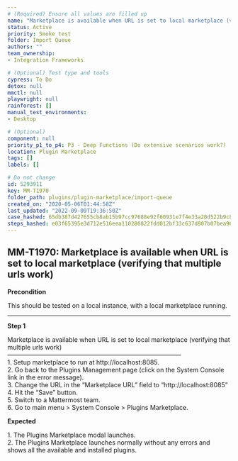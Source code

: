 ```yaml
---
# (Required) Ensure all values are filled up
name: "Marketplace is available when URL is set to local marketplace (verifying that multiple urls work)"
status: Active
priority: Smoke test
folder: Import Queue
authors: ""
team_ownership: 
- Integration Frameworks

# (Optional) Test type and tools
cypress: To Do
detox: null
mmctl: null
playwright: null
rainforest: []
manual_test_environments: 
- Desktop

# (Optional)
component: null
priority_p1_to_p4: P3 - Deep Functions (Do extensive scenarios work?)
location: Plugin Marketplace
tags: []
labels: []

# Do not change
id: 5293911
key: MM-T1970
folder_path: plugins/plugin-marketplace/import-queue
created_on: "2020-05-06T01:44:58Z"
last_updated: "2022-09-09T19:36:50Z"
case_hashed: 65db387d427655cb8ab15b97cc97688e92f60931e7f4e33a20d522b9c84e5839a1e1e8631fc5cb0d6fb959623b1daf01
steps_hashed: e03f65395e3d712e516eea110280822fdd012bf33c637d807b07bea96b006a2fa343f6e556ad7c31552424c78770af73
---
```


## MM-T1970: Marketplace is available when URL is set to local marketplace (verifying that multiple urls work)

**Precondition**

This should be tested on a local instance, with a local marketplace running.

---

**Step 1**

Marketplace is available when URL is set to local marketplace (verifying that multiple urls work)\
————————————————————————————\
1\. Setup marketplace to run at http\://localhost:8085.\
2\. Go back to the Plugins Management page (click on the System Console link in the error message).\
3\. Change the URL in the “Marketplace URL” field to “http\://localhost:8085”\
4\. Hit the “Save” button.\
5\. Switch to a Mattermost team.\
6\. Go to main menu > System Console > Plugins Marketplace.

**Expected**

1\. The Plugins Marketplace modal launches.\
2\. The Plugins Marketplace launches normally without any errors and shows all the available and installed plugins.
